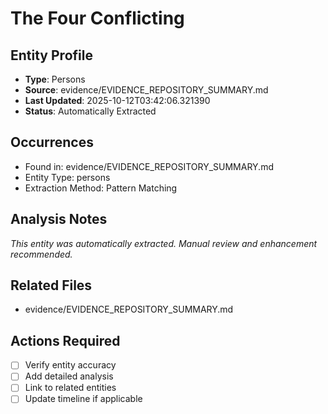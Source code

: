# The Four Conflicting

## Entity Profile
- **Type**: Persons
- **Source**: evidence/EVIDENCE_REPOSITORY_SUMMARY.md
- **Last Updated**: 2025-10-12T03:42:06.321390
- **Status**: Automatically Extracted

## Occurrences
- Found in: evidence/EVIDENCE_REPOSITORY_SUMMARY.md
- Entity Type: persons
- Extraction Method: Pattern Matching

## Analysis Notes
*This entity was automatically extracted. Manual review and enhancement recommended.*

## Related Files
- evidence/EVIDENCE_REPOSITORY_SUMMARY.md

## Actions Required
- [ ] Verify entity accuracy
- [ ] Add detailed analysis
- [ ] Link to related entities
- [ ] Update timeline if applicable
